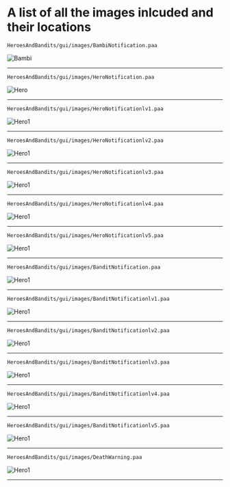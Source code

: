 # A list of all the images inlcuded and their locations


`HeroesAndBandits/gui/images/BambiNotification.paa`

![Bambi](https://yourenotready.ca/wp-content/uploads/2020/05/BambiNotification.png)

- - - - - - - - - - - - - - - - - - - - - - - - -- - - - - - - - - - - -

`HeroesAndBandits/gui/images/HeroNotification.paa`

![Hero](https://yourenotready.ca/wp-content/uploads/2020/06/HeroNotification.png)

- - - - - - - - - - - - - - - - - - - - - - - - -- - - - - - - - - - - -

`HeroesAndBandits/gui/images/HeroNotificationlv1.paa`

![Hero1](https://yourenotready.ca/wp-content/uploads/2020/05/HeroNotificationlv1.png)

- - - - - - - - - - - - - - - - - - - - - - - - -- - - - - - - - - - - -

`HeroesAndBandits/gui/images/HeroNotificationlv2.paa`

![Hero1](https://yourenotready.ca/wp-content/uploads/2020/05/HeroNotificationlv2.png)

- - - - - - - - - - - - - - - - - - - - - - - - -- - - - - - - - - - - -

`HeroesAndBandits/gui/images/HeroNotificationlv3.paa`

![Hero1](https://yourenotready.ca/wp-content/uploads/2020/05/HeroNotificationlv3.png)

- - - - - - - - - - - - - - - - - - - - - - - - -- - - - - - - - - - - -

`HeroesAndBandits/gui/images/HeroNotificationlv4.paa`

![Hero1](https://yourenotready.ca/wp-content/uploads/2020/05/HeroNotificationlv4.png)

- - - - - - - - - - - - - - - - - - - - - - - - -- - - - - - - - - - - -

`HeroesAndBandits/gui/images/HeroNotificationlv5.paa`

![Hero1](https://yourenotready.ca/wp-content/uploads/2020/05/HeroNotificationlv5.png)

- - - - - - - - - - - - - - - - - - - - - - - - -- - - - - - - - - - - -

`HeroesAndBandits/gui/images/BanditNotification.paa`

![Hero1](https://yourenotready.ca/wp-content/uploads/2020/06/BanditNotification.png)

- - - - - - - - - - - - - - - - - - - - - - - - -- - - - - - - - - - - -

`HeroesAndBandits/gui/images/BanditNotificationlv1.paa`

![Hero1](https://yourenotready.ca/wp-content/uploads/2020/05/BanditNotificationlv1.png)

- - - - - - - - - - - - - - - - - - - - - - - - -- - - - - - - - - - - -

`HeroesAndBandits/gui/images/BanditNotificationlv2.paa`

![Hero1](https://yourenotready.ca/wp-content/uploads/2020/05/BanditNotificationlv2.png)

- - - - - - - - - - - - - - - - - - - - - - - - -- - - - - - - - - - - -

`HeroesAndBandits/gui/images/BanditNotificationlv3.paa`

![Hero1](https://yourenotready.ca/wp-content/uploads/2020/05/BanditNotificationlv3.png)

- - - - - - - - - - - - - - - - - - - - - - - - -- - - - - - - - - - - -

`HeroesAndBandits/gui/images/BanditNotificationlv4.paa`

![Hero1](https://yourenotready.ca/wp-content/uploads/2020/05/BanditNotificationlv4.png)

- - - - - - - - - - - - - - - - - - - - - - - - -- - - - - - - - - - - -

`HeroesAndBandits/gui/images/BanditNotificationlv5.paa`

![Hero1](https://yourenotready.ca/wp-content/uploads/2020/05/BanditNotificationlv5.png)

- - - - - - - - - - - - - - - - - - - - - - - - -- - - - - - - - - - - -

`HeroesAndBandits/gui/images/DeathWarning.paa`

![Hero1](https://yourenotready.ca/wp-content/uploads/2020/05/DeathWarning.png)

- - - - - - - - - - - - - - - - - - - - - - - - -- - - - - - - - - - - -
